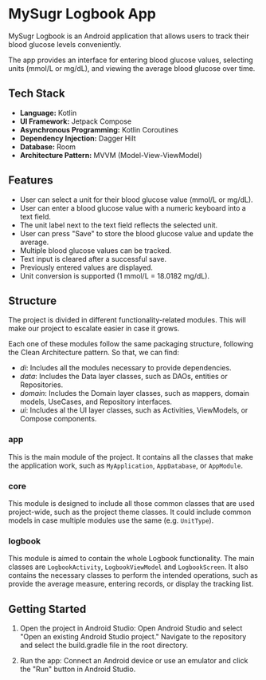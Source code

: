 # MySugr Logbook App

MySugr Logbook is an Android application that allows users to track their blood glucose levels
conveniently.

The app provides an interface for entering blood glucose values, selecting units (mmol/L or mg/dL),
and viewing the average blood glucose over time.

## Tech Stack

- **Language:** Kotlin
- **UI Framework:** Jetpack Compose
- **Asynchronous Programming:** Kotlin Coroutines
- **Dependency Injection:** Dagger Hilt
- **Database:** Room
- **Architecture Pattern:** MVVM (Model-View-ViewModel)

## Features

- User can select a unit for their blood glucose value (mmol/L or mg/dL).
- User can enter a blood glucose value with a numeric keyboard into a text field.
- The unit label next to the text field reflects the selected unit.
- User can press "Save" to store the blood glucose value and update the average.
- Multiple blood glucose values can be tracked.
- Text input is cleared after a successful save.
- Previously entered values are displayed.
- Unit conversion is supported (1 mmol/L = 18.0182 mg/dL).

## Structure

The project is divided in different functionality-related modules. This will make our project to
escalate easier in case it grows.

Each one of these modules follow the same packaging structure, following the Clean Architecture
pattern. So that, we can find:

- _di_: Includes all the modules necessary to provide dependencies.
- _data_: Includes the Data layer classes, such as DAOs, entities or Repositories.
- _domain_: Includes the Domain layer classes, such as mappers, domain models, UseCases, and
  Repository interfaces.
- _ui_: Includes al the UI layer classes, such as Activities, ViewModels, or Compose components.

### app

This is the main module of the project. It contains all the classes that make the application work,
such as `MyApplication`, `AppDatabase`, or `AppModule`.

### core

This module is designed to include all those common classes that are used project-wide, such as the
project theme classes. It could include common models in case multiple modules use the same
(e.g. `UnitType`).

### logbook

This module is aimed to contain the whole Logbook functionality. The main classes
are `LogbookActivity`, `LogbookViewModel` and `LogbookScreen`. It also contains the necessary
classes to perform the intended operations, such as provide the average measure, entering records,
or display the tracking list.

## Getting Started

1. Open the project in Android Studio:
   Open Android Studio and select "Open an existing Android Studio project." Navigate to the
   repository
   and select the build.gradle file in the root directory.

2. Run the app:
   Connect an Android device or use an emulator and click the "Run" button in Android Studio.
